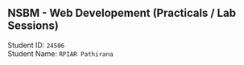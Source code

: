 ## NSBM - Web Developement (Practicals / Lab Sessions)

Student ID: `24506`  
Student Name: `RPIAR Pathirana`